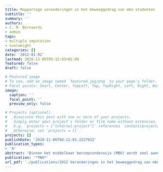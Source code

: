 ```yaml
---
title: Rapportage veranderingen in het beweeggedrag van mbo studenten
subtitle: ''
summary: ''
authors:
- C. M. Bernaards
- admin
tags:
- multiple imputation
- overweight
categories: []
date: '2012-01-01'
lastmod: 2020-11-06T09:12:03+01:00
featured: false
draft: false

# Featured image
# To use, add an image named `featured.jpg/png` to your page's folder.
# Focal points: Smart, Center, TopLeft, Top, TopRight, Left, Right, BottomLeft, Bottom, BottomRight.
image:
  caption: ''
  focal_point: ''
  preview_only: false

# Projects (optional).
#   Associate this post with one or more of your projects.
#   Simply enter your project's folder or file name without extension.
#   E.g. `projects = ["internal-project"]` references `content/project/deep-learning/index.md`.
#   Otherwise, set `projects = []`.
projects: []
publishDate: '2020-11-06T08:12:03.152793Z'
publication_types:
- '4'
abstract: 'Binnen het middelbaar beroepsonderwijs (MBO) wordt veel aandacht geschonken aan het bevorderen van een gezonde leefstijl. Om sport en bewegen duurzaam te implementeren binnen het mbo is eind 2008 het masterplan bewegen en sport opgesteld door de mbo raad. Dit masterplan sluit nauw aan bij de doelstellingen die zijn geformuleerd binnen het Beleidskader Sport, Bewegen en Onderwijs (SBO) waar het platform SBO uitvoering aan geeft. Het masterplan bewegen en sport binnen het mbo vormt daarom één van de vijf deelprojecten binnen het platform SBO. Het platform SBO heeft als doelstelling dat in 2012 minimaal 50% van de jongeren (4-23 jaar) voldoet aan de beweegnorm (i.e. combinorm). Deze doelstelling geldt ook voor mbo studenten. Om te bepalen of deze doelstelling binnen het mbo is gehaald, is gebruik gemaakt van data die verzameld zijn met Testjeleefstijl.nu (TJL). Dit is een digitale leefstijlscan die mbo scholen o.a. in staat stelt om de leefstijl van mbo studenten te monitoren over de tijd. De data die verzameld zijn in het studiejaar 2009/2010 dienden hierbij als voormeting en de data die verzameld zijn in het studiejaar 2011/2012 dienden als nameting. Met behulp van deze data is onderzocht in hoeverre het beweeggedrag van mbo studenten is veranderd gedurende de periode dat het Masterplan bewegen en sport mbo van kracht was. Hiertoe zijn de veranderingen in kaart gebracht in het percentage mbo studenten dat voldeed aan Nederlandse Norm Gezond Bewegen, (NNGB), de fitnorm en de combinorm. Om te bepalen in hoeverre het beweeggedrag van mbo studenten veranderd is tussen de voor- en nameting is primair gekeken naar de verandering in het percentage mbo studenten dat voldeed aan de combinorm. Tevens is onderzocht in hoeverre er veranderingen optraden in het percentage studenten met overgewicht en obesitas. De verwachting was dat het percentage mbo studenten dat voldoet aan de beweegnorm (i.e. combinorm) zou toenemen in de periode dat het Masterplan van kracht was en dat het percentage studenten met overgewicht en obesitas zou afnemen. Bij de voormeting namen 20 scholen en 7977 studenten actief deel aan TJL. Bij de nameting waren dit 35 scholen en 15349 studenten. Binnen de totale groep van deelnemende mbo studenten daalde het percentage deelnemende mbo studenten dat voldeed aan de NNGB licht van 24 naar 21% en bleef het percentage deelnemers dat voldeed aan de fitnorm en combinorm ongewijzigd tussen de voor- en nameting. Bij zowel de voor- als de nameting voldeed 51% van de respondenten aan de combinorm. Binnen de groep 17-jarige respondenten steeg het percentage studenten dat voldeed aan de fitnorm en combinorm en binnen de groep respondenten van 18 jaar en ouder daalde het percentage studenten dat voldeed aan de NNGB. Daarnaast steeg het percentage deelnemende mbo studenten met overgewicht licht van 14 naar 16%. Het percentage deelnemende mbo studenten met obesitas bleef ongewijzigd. In de periode dat het Masterplan bewegen en sport binnen het mbo van kracht was, is het percentage studenten dat voldoende beweegt in de totale groep TJL deelnemers niet veranderd terwijl de verwachting was dat dit percentage zou toenemen. Desondanks is de doelstelling zoals geformuleerd binnen het Beleidskader Sport, Bewegen en Onderwijs (i.e. minimaal 50% van de studenten haalt de beweegnorm in 2012) gehaald voor de totale groep ondervraagde mbo studenten. De doelstelling is echter niet gehaald voor de mbo studenten beneden de 18 jaar maar het beweeggedrag onder de 17 jarige mbo studenten is wel significant toegenomen tussen 2010 en 2012. Of deze toename het gevolg is van activiteiten die ontplooid zijn in het kader van het Masterplan bewegen en sport binnen het mbo kan niet worden geconcludeerd. Het percentage studenten met overgewicht is tussen 2010 en 2012 toegenomen in plaats van afgenomen en het percentage studenten met obesitas is gelijk gebleven. De activiteiten die zijn uitgevoerd in het kader van met Masterplan hebben dus niet geleid tot de preventie van overgewicht.'
publication: '*TNO*'
url_pdf: './publications/2012 Veranderingen in het beweeggedrag van mbo studenten.pdf'
---
```

